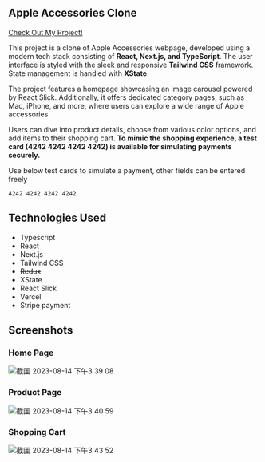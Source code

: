 ## Apple Accessories Clone

<a href="https://apple-accessories.vercel.app/">Check Out My Project!</a>

This project is a clone of Apple Accessories webpage, developed using a modern tech stack consisting of **React, Next.js, and TypeScript**. The user interface is styled with the sleek and responsive **Tailwind CSS** framework. State management is handled with **XState**.

The project features a homepage showcasing an image carousel powered by React Slick. Additionally, it offers dedicated category pages, such as Mac, iPhone, and more, where users can explore a wide range of Apple accessories.

Users can dive into product details, choose from various color options, and add items to their shopping cart. **To mimic the shopping experience, a test card (4242 4242 4242 4242) is available for simulating payments securely.**

Use below test cards to simulate a payment, other fields can be entered freely

```
4242 4242 4242 4242
```

## Technologies Used

- Typescript
- React
- Next.js
- Tailwind CSS
- ~~Redux~~
- XState
- React Slick
- Vercel
- Stripe payment

## Screenshots

### Home Page

![截圖 2023-08-14 下午3 39 08](https://github.com/ooospooky/apple-accessories/assets/80499340/1cb1d86c-3758-4b62-b86d-438190235bff)

### Product Page

![截圖 2023-08-14 下午3 40 59](https://github.com/ooospooky/apple-accessories/assets/80499340/d82024cd-a496-4ccc-9019-a2ced8967952)

### Shopping Cart

![截圖 2023-08-14 下午3 43 52](https://github.com/ooospooky/apple-accessories/assets/80499340/574ae4ac-dafe-4266-8840-1ef8b92c274f)

